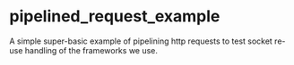 pipelined_request_example
=========================

A simple super-basic example of pipelining http requests to test socket re-use handling of the frameworks we use.
